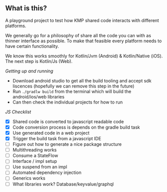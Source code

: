 ## What is this?
A playground project to test how KMP shared code interacts with different platforms.

We generally go for a philosophy of share all the code you can with as thinner interface as possible. To make that feasible every
platform needs to have certain functionality.

We know this works smoothly for Kotlin/Jvm (Android) & Kotlin/Native (iOS). The next step is Kotlin/Js (Web).

*Getting up and running*
- Download android studio to get all the build tooling and accept sdk liscences (hopefully we can remove this step in the
future)
- Run `./gradlw build` from the terminal which will build the android/ios/web libraries
- Can then check the individual projects for how to run

*JS Checklist*
- [x] Shared code is converted to javascript readable code
- [x] Code conversion process is depends on the gradle build task
- [x] Use generated code in a web project
- [x] Trigger the build task from a javascript IDE
- [ ] Figure out how to generate a nice package structure
- [ ] Multithreading works
- [ ] Consume a StateFlow
- [ ] Interface / impl setup
- [ ] Use suspend from an impl
- [ ] Automated dependency injection
- [ ] Generics works
- [ ] What libraries work? Database/keyvalue/graphql
